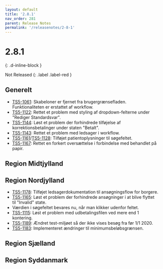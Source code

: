 ```yaml
---
layout: default
title: '2.8.1'
nav_order: 281
parent: Release Notes
permalink: '/releasenotes/2-8-1'
---
```


# 2.8.1
{: .d-inline-block }

Not Released
{: .label .label-red }

## Generelt
- [TS5-1061](https://sd.trifork.com/browse/TS5-1061): Skabeloner er fjernet fra brugergrænsefladen. Funktionaliteten er erstattet af workflow.
- [TS5-1122](https://sd.trifork.com/browse/TS5-1122): Rettet et problem med styling af dropdown-felterne under "Rediger Standardsvar".
- [TS5-1144](https://sd.trifork.com/browse/TS5-1144): Løst et problem der forhindrede tilføjelse af korrektionsbetalinger under staten "Betalt".
- [TS5-1143](https://sd.trifork.com/browse/TS5-1143): Rettet et problem med ledsager i workflow.
- [TS5-1161](https://sd.trifork.com/browse/TS5-1161)/[TS5-1128](https://sd.trifork.com/browse/TS5-1128): Tilføjet patientoplysninger til søgefeltet.
- [TS5-1167](https://sd.trifork.com/browse/TS5-1167): Rettet en forkert oversættelse i forbindelse med behandlet på papir.

## Region Midtjylland

## Region Nordjylland
- [TS5-1178](https://sd.trifork.com/browse/TS5-1178): Tilføjet ledsagerdokumentation til ansøgningsflow for borgere.
- [TS5-1165](https://sd.trifork.com/browse/TS5-1165): Løst et problem der forhindrede ansøgninger i at blive flyttet til "Invalid" state.
- Værdien i søgefeltet bevares nu, når man klikker udenfor feltet.
- [TS5-1115](https://sd.trifork.com/browse/TS5-1115): Løst et problem med udbetalingsfilen ved mere end 1 kontering.
- [TS5-1189](https://sd.trifork.com/browse/TS5-1189): Ændret test-miljøet så der ikke vises besøg fra før 1/1 2020.
- [TS5-1183](https://sd.trifork.com/browse/TS5-1183): Implementeret ændringer til minimumsbeløbsgrænsen.

## Region Sjælland

## Region Syddanmark
